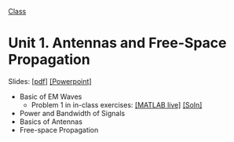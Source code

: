 [Class](../readme.md) 

# Unit 1.  Antennas and Free-Space Propagation

Slides:  [[pdf]](../lectures/Unit01_Antennas.pdf) [[Powerpoint]](../lectures/Unit01_Antennas.pdf) 

* Basic of EM Waves
    * Problem 1 in in-class exercises: [[MATLAB live]](./antennas_inclass.mlx)  [[Soln]](./antennas_inclass_soln.mlx)  
* Power and Bandwidth of Signals
* Basics of Antennas
* Free-space Propagation


